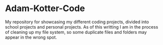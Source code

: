 # Adam-Kotter-Code
My repository for showcasing my different coding projects, divided into school projects and personal projects. As of this writting I am in the process of cleaning up my file system, so some duplicate files and folders may appear in the wrong spot.
